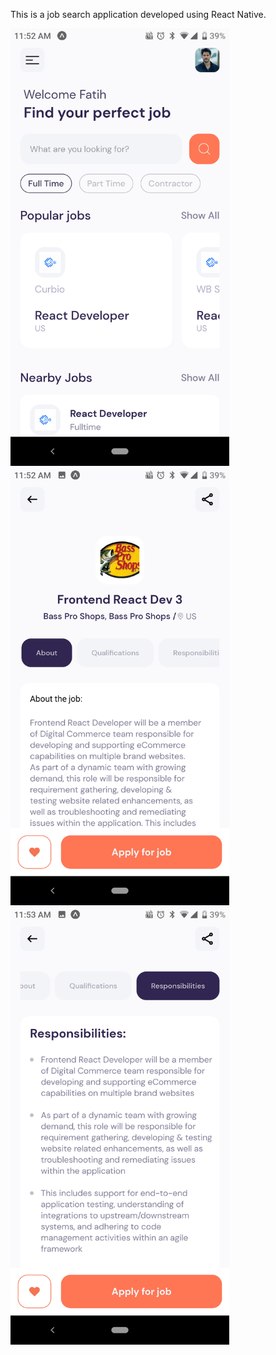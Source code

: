 This is a job search application developed using React Native.

<img src="assets/preview/preview1.png" alt="preview1" width="350px" height="700px">
<img src="assets/preview/preview2.png" alt="preview2" width="350px" height="700px">
<img src="assets/preview/preview3.png" alt="preview3" width="350px" height="700px">